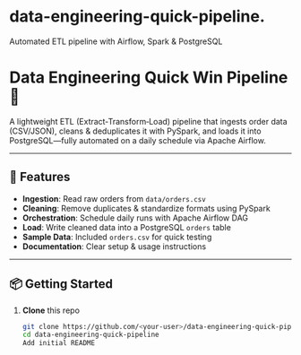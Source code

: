 # data-engineering-quick-pipeline.
Automated ETL pipeline with Airflow, Spark &amp; PostgreSQL
# Data Engineering Quick Win Pipeline 🚀

A lightweight ETL (Extract‑Transform‑Load) pipeline that ingests order data (CSV/JSON), cleans & deduplicates it with PySpark, and loads it into PostgreSQL—fully automated on a daily schedule via Apache Airflow.

---

## 🔧 Features

- **Ingestion**: Read raw orders from `data/orders.csv`  
- **Cleaning**: Remove duplicates & standardize formats using PySpark  
- **Orchestration**: Schedule daily runs with Apache Airflow DAG  
- **Load**: Write cleaned data into a PostgreSQL `orders` table  
- **Sample Data**: Included `orders.csv` for quick testing  
- **Documentation**: Clear setup & usage instructions

---

## 📦 Getting Started

1. **Clone** this repo  
   ```bash
   git clone https://github.com/<your‑user>/data-engineering-quick-pipeline.git
   cd data-engineering-quick-pipeline
   Add initial README
